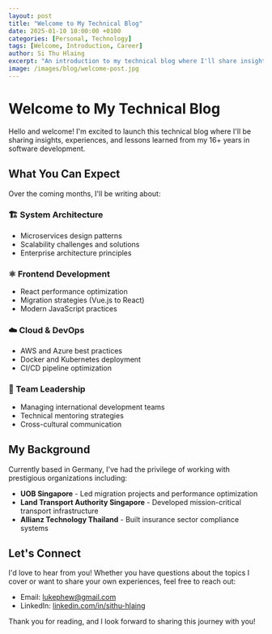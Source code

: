 ```yaml
---
layout: post
title: "Welcome to My Technical Blog"
date: 2025-01-10 10:00:00 +0100
categories: [Personal, Technology]
tags: [Welcome, Introduction, Career]
author: Si Thu Hlaing
excerpt: "An introduction to my technical blog where I'll share insights from 16+ years of software development experience."
image: /images/blog/welcome-post.jpg
---
```


# Welcome to My Technical Blog

Hello and welcome! I'm excited to launch this technical blog where I'll be sharing insights, experiences, and lessons learned from my 16+ years in software development.

## What You Can Expect

Over the coming months, I'll be writing about:

### 🏗️ System Architecture
- Microservices design patterns
- Scalability challenges and solutions
- Enterprise architecture principles

### ⚛️ Frontend Development
- React performance optimization
- Migration strategies (Vue.js to React)
- Modern JavaScript practices

### ☁️ Cloud & DevOps
- AWS and Azure best practices
- Docker and Kubernetes deployment
- CI/CD pipeline optimization

### 👥 Team Leadership
- Managing international development teams
- Technical mentoring strategies
- Cross-cultural communication

## My Background

Currently based in Germany, I've had the privilege of working with prestigious organizations including:

- **UOB Singapore** - Led migration projects and performance optimization
- **Land Transport Authority Singapore** - Developed mission-critical transport infrastructure
- **Allianz Technology Thailand** - Built insurance sector compliance systems

## Let's Connect

I'd love to hear from you! Whether you have questions about the topics I cover or want to share your own experiences, feel free to reach out:

- Email: [lukephew@gmail.com](mailto:lukephew@gmail.com)
- LinkedIn: [linkedin.com/in/sithu-hlaing](https://linkedin.com/in/sithu-hlaing)

Thank you for reading, and I look forward to sharing this journey with you!
